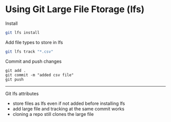 # Using Git Large File Ftorage (lfs)

Install
```bash
git lfs install
```

Add file types to store in lfs
```bash
git lfs track "*.csv"
```

Commit and push changes
```
git add .
git commit -m "added csv file"
git push
```

---

Git lfs attributes
- store files as lfs even if not added before installing lfs
- add large file and tracking at the same commit works
- cloning a repo still clones the large file
